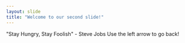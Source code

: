 ```yaml
---
layout: slide
title: "Welcome to our second slide!"
---
```

"Stay Hungry, Stay Foolish" - Steve Jobs
Use the left arrow to go back!
